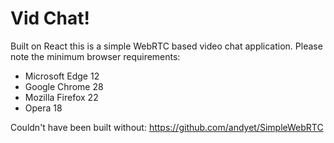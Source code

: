 # Vid Chat!


Built on React this is a simple WebRTC based video chat application. Please note the minimum browser requirements:    
* Microsoft Edge 12
* Google Chrome 28
* Mozilla Firefox 22
* Opera 18

Couldn't have been built without: https://github.com/andyet/SimpleWebRTC